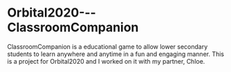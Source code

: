 # Orbital2020---ClassroomCompanion
ClassroomCompanion is a educational game to allow lower secondary students to learn anywhere and anytime in a fun and engaging manner. This is a project for Orbital2020 and I worked on it with my partner, Chloe. 
